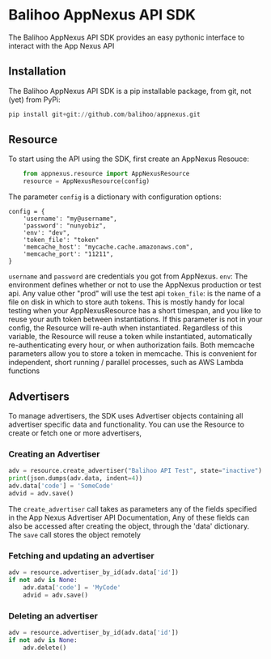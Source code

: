 # Balihoo AppNexus API SDK
The Balihoo AppNexus API SDK provides an easy pythonic interface to interact with the App Nexus API

## Installation
The Balihoo AppNexus API SDK is a pip installable package, from git, not (yet) from PyPi: 
```python
pip install git+git://github.com/balihoo/appnexus.git
```

## Resource
To start using the API using the SDK, first create an AppNexus Resouce:
```python
    from appnexus.resource import AppNexusResource
    resource = AppNexusResource(config)
```
The parameter `config` is a dictionary with configuration options:
```
config = {
    'username': "my@username",
    'password': "nunyobiz",
    'env': "dev",
    'token_file': "token"
    'memcache_host': "mycache.cache.amazonaws.com",
    'memcache_port': "11211",
}
```
`username` and `password` are credentials you got from AppNexus.
`env`: The environment defines whether or not to use the AppNexus production or test api. Any value other "prod" will use the test api
`token_file`: is the name of a file on disk in which to store auth tokens. This is mostly handy for local testing when your AppNexusResource has a short timespan, and you like to reuse your auth token between instantiations. If this parameter is not in your config, the Resource will re-auth when instantiated. Regardless of this variable, the Resource will reuse a token while instantiated, automatically re-authenticating every hour, or when authorization fails.
Both memcache parameters allow you to store a token in memcache. This is convenient for independent, short running / parallel processes, such as AWS Lambda functions

## Advertisers
To manage advertisers, the SDK uses Advertiser objects containing all advertiser specific data and functionality. You can use the Resource to create or fetch one or more advertisers,

### Creating an Advertiser
```python
adv = resource.create_advertiser("Balihoo API Test", state="inactive")
print(json.dumps(adv.data, indent=4))
adv.data['code'] = 'SomeCode'
advid = adv.save()
```
The `create_advertiser` call takes as parameters any of the fields specified in the App Nexus Advertiser API Documentation, Any of these fields can also be accessed after creating the object, through the 'data' dictionary.
The `save` call stores the object remotely

### Fetching and updating an advertiser
```python
adv = resource.advertiser_by_id(adv.data['id'])
if not adv is None:
    adv.data['code'] = 'MyCode'
    advid = adv.save()
```

### Deleting an advertiser
```python
adv = resource.advertiser_by_id(adv.data['id'])
if not adv is None:
    adv.delete()
``` 
